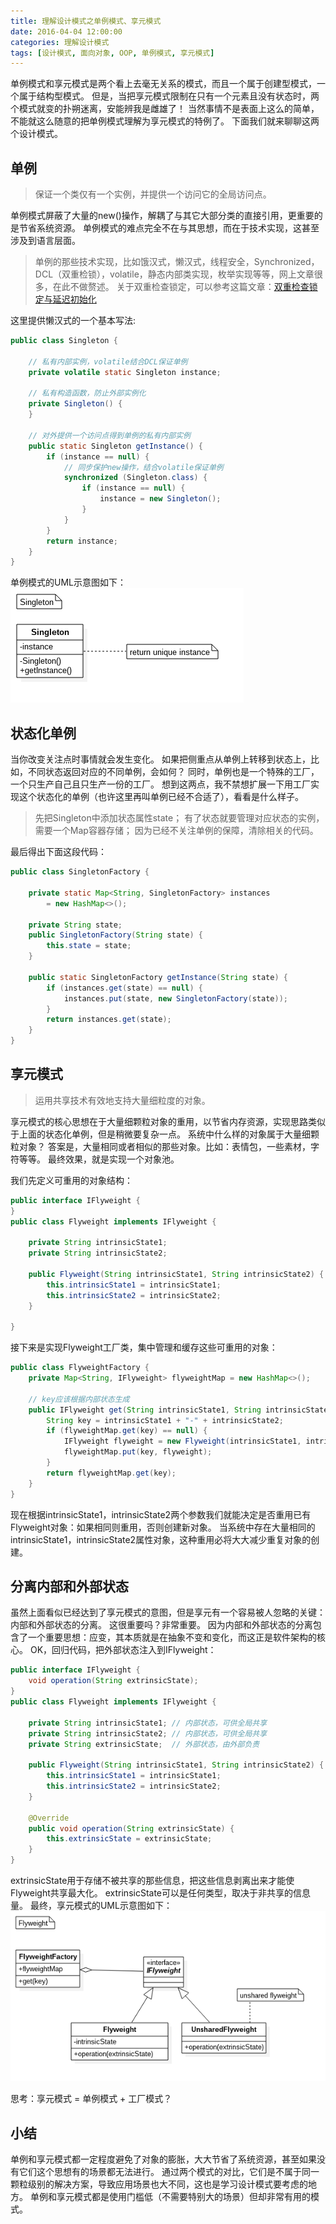 ```yaml
---
title: 理解设计模式之单例模式、享元模式
date: 2016-04-04 12:00:00
categories: 理解设计模式
tags: [设计模式, 面向对象, OOP, 单例模式, 享元模式]
---
```


单例模式和享元模式是两个看上去毫无关系的模式，而且一个属于创建型模式，一个属于结构型模式。
但是，当把享元模式限制在只有一个元素且没有状态时，两个模式就变的扑朔迷离，安能辨我是雌雄了！
当然事情不是表面上这么的简单，不能就这么随意的把单例模式理解为享元模式的特例了。
下面我们就来聊聊这两个设计模式。

## 单例
> 保证一个类仅有一个实例，并提供一个访问它的全局访问点。

单例模式屏蔽了大量的new()操作，解耦了与其它大部分类的直接引用，更重要的是节省系统资源。
单例模式的难点完全不在与其思想，而在于技术实现，这甚至涉及到语言层面。

> 单例的那些技术实现，比如饿汉式，懒汉式，线程安全，Synchronized，DCL（双重检锁），volatile，静态内部类实现，枚举实现等等，网上文章很多，在此不做赘述。
> 关于双重检查锁定，可以参考这篇文章：[双重检查锁定与延迟初始化](http://www.infoq.com/cn/articles/double-checked-locking-with-delay-initialization)

这里提供懒汉式的一个基本写法:
```java
public class Singleton {

    // 私有内部实例，volatile结合DCL保证单例
    private volatile static Singleton instance;

    // 私有构造函数，防止外部实例化
    private Singleton() {
    }

    // 对外提供一个访问点得到单例的私有内部实例
    public static Singleton getInstance() {
        if (instance == null) {
            // 同步保护new操作，结合volatile保证单例
            synchronized (Singleton.class) {
                if (instance == null) {
                    instance = new Singleton();
                }
            }
        }
        return instance;
    }
}

```
<!-- more -->
单例模式的UML示意图如下：
![单例模式UML示意图](/images/dp_uml_singleton.png)

## 状态化单例
当你改变关注点时事情就会发生变化。
如果把侧重点从单例上转移到状态上，比如，不同状态返回对应的不同单例，会如何？
同时，单例也是一个特殊的工厂，一个只生产自己且只生产一份的工厂。
想到这两点，我不禁想扩展一下用工厂实现这个状态化的单例（也许这里再叫单例已经不合适了），看看是什么样子。
> 先把Singleton中添加状态属性state；
> 有了状态就要管理对应状态的实例，需要一个Map容器存储；
> 因为已经不关注单例的保障，清除相关的代码。

最后得出下面这段代码：
```java
public class SingletonFactory {

    private static Map<String, SingletonFactory> instances
        = new HashMap<>();

    private String state;
    public SingletonFactory(String state) {
        this.state = state;
    }

    public static SingletonFactory getInstance(String state) {
        if (instances.get(state) == null) {
            instances.put(state, new SingletonFactory(state));
        }
        return instances.get(state);
    }
}
```

## 享元模式
> 运用共享技术有效地支持大量细粒度的对象。

享元模式的核心思想在于大量细颗粒对象的重用，以节省内存资源，实现思路类似于上面的状态化单例，但是稍微要复杂一点。
系统中什么样的对象属于大量细颗粒对象？
答案是，大量相同或者相似的那些对象。比如：表情包，一些素材，字符等等。
最终效果，就是实现一个对象池。

我们先定义可重用的对象结构：
```java
public interface IFlyweight {
}
public class Flyweight implements IFlyweight {

    private String intrinsicState1;
    private String intrinsicState2;

    public Flyweight(String intrinsicState1, String intrinsicState2) {
        this.intrinsicState1 = intrinsicState1;
        this.intrinsicState2 = intrinsicState2;
    }

}
```
接下来是实现Flyweight工厂类，集中管理和缓存这些可重用的对象：
```java
public class FlyweightFactory {
    private Map<String, IFlyweight> flyweightMap = new HashMap<>();

    // key应该根据内部状态生成
    public IFlyweight get(String intrinsicState1, String intrinsicState2) {
        String key = intrinsicState1 + "-" + intrinsicState2;
        if (flyweightMap.get(key) == null) {
            IFlyweight flyweight = new Flyweight(intrinsicState1, intrinsicState2);
            flyweightMap.put(key, flyweight);
        }
        return flyweightMap.get(key);
    }
}
```
现在根据intrinsicState1，intrinsicState2两个参数我们就能决定是否重用已有Flyweight对象：如果相同则重用，否则创建新对象。
当系统中存在大量相同的intrinsicState1，intrinsicState2属性对象，这种重用必将大大减少重复对象的创建。

## 分离内部和外部状态
虽然上面看似已经达到了享元模式的意图，但是享元有一个容易被人忽略的关键：内部和外部状态的分离。
这很重要吗？非常重要。
因为内部和外部状态的分离包含了一个重要思想：应变，其本质就是在抽象不变和变化，而这正是软件架构的核心。
OK，回归代码，把外部状态注入到IFlyweight：
```java
public interface IFlyweight {
    void operation(String extrinsicState);
}
public class Flyweight implements IFlyweight {

    private String intrinsicState1; // 内部状态，可供全局共享
    private String intrinsicState2; // 内部状态，可供全局共享
    private String extrinsicState;  // 外部状态，由外部负责

    public Flyweight(String intrinsicState1, String intrinsicState2) {
        this.intrinsicState1 = intrinsicState1;
        this.intrinsicState2 = intrinsicState2;
    }

    @Override
    public void operation(String extrinsicState) {
        this.extrinsicState = extrinsicState;
    }
}
```
extrinsicState用于存储不被共享的那些信息，把这些信息剥离出来才能使Flyweight共享最大化。
extrinsicState可以是任何类型，取决于非共享的信息量。
最终，享元模式的UML示意图如下：
![享元模式UML示意图](/images/dp_uml_flyweight.png)

思考：享元模式 = 单例模式 + 工厂模式？

## 小结
单例和享元模式都一定程度避免了对象的膨胀，大大节省了系统资源，甚至如果没有它们这个思想有的场景都无法进行。
通过两个模式的对比，它们是不属于同一颗粒级别的解决方案，导致应用场景也大不同，这也是学习设计模式要考虑的地方。
单例和享元模式都是使用门槛低（不需要特别大的场景）但却非常有用的模式。
